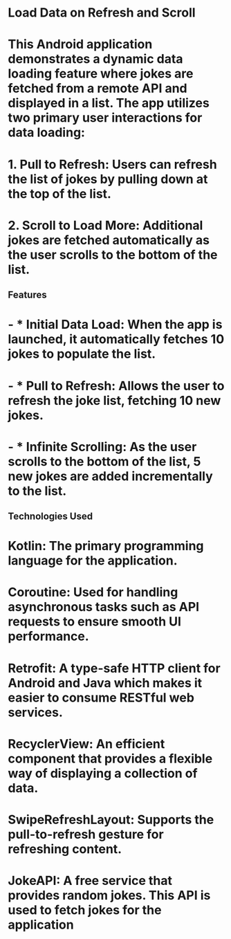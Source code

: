 # Load Data on Refresh and Scroll

# This Android application demonstrates a dynamic data loading feature where jokes are fetched from a remote API and displayed in a list. The app utilizes two primary user interactions for data loading:

# 1. Pull to Refresh: Users can refresh the list of jokes by pulling down at the top of the list.
# 2. Scroll to Load More: Additional jokes are fetched automatically as the user scrolls to the bottom of the list.

## Features
# - * Initial Data Load: When the app is launched, it automatically fetches 10 jokes to populate the list.
# - * Pull to Refresh: Allows the user to refresh the joke list, fetching 10 new jokes.
# - * Infinite Scrolling: As the user scrolls to the bottom of the list, 5 new jokes are added incrementally to the list.


## Technologies Used
# Kotlin: The primary programming language for the application.
# Coroutine: Used for handling asynchronous tasks such as API requests to ensure smooth UI performance.
# Retrofit: A type-safe HTTP client for Android and Java which makes it easier to consume RESTful web services.
# RecyclerView: An efficient component that provides a flexible way of displaying a collection of data.
# SwipeRefreshLayout: Supports the pull-to-refresh gesture for refreshing content.
# JokeAPI: A free service that provides random jokes. This API is used to fetch jokes for the application
